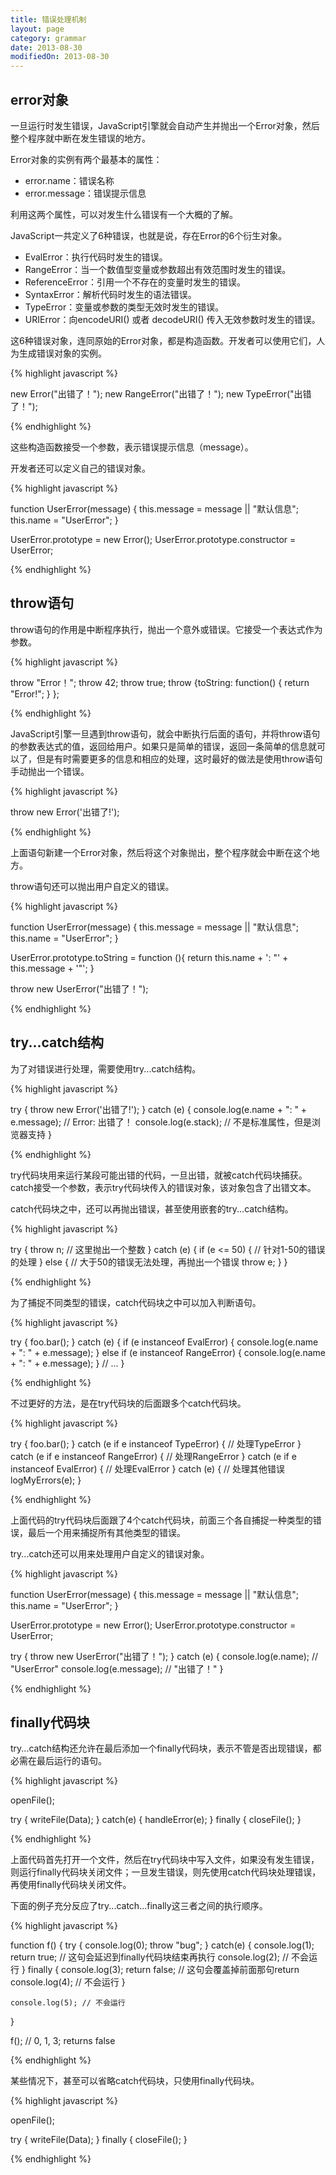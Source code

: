 ```yaml
---
title: 错误处理机制
layout: page
category: grammar
date: 2013-08-30
modifiedOn: 2013-08-30
---
```


## error对象

一旦运行时发生错误，JavaScript引擎就会自动产生并抛出一个Error对象，然后整个程序就中断在发生错误的地方。

Error对象的实例有两个最基本的属性：

- error.name：错误名称
- error.message：错误提示信息

利用这两个属性，可以对发生什么错误有一个大概的了解。

JavaScript一共定义了6种错误，也就是说，存在Error的6个衍生对象。

- EvalError：执行代码时发生的错误。
- RangeError：当一个数值型变量或参数超出有效范围时发生的错误。
- ReferenceError：引用一个不存在的变量时发生的错误。
- SyntaxError：解析代码时发生的语法错误。
- TypeError：变量或参数的类型无效时发生的错误。
- URIError：向encodeURI() 或者 decodeURI() 传入无效参数时发生的错误。

这6种错误对象，连同原始的Error对象，都是构造函数。开发者可以使用它们，人为生成错误对象的实例。

{% highlight javascript %}

new Error("出错了！");
new RangeError("出错了！");
new TypeError("出错了！");

{% endhighlight %}

这些构造函数接受一个参数，表示错误提示信息（message）。

开发者还可以定义自己的错误对象。

{% highlight javascript %}

function UserError(message) {
   this.message = message || "默认信息";
   this.name = "UserError";
}

UserError.prototype = new Error();
UserError.prototype.constructor = UserError;

{% endhighlight %}

## throw语句

throw语句的作用是中断程序执行，抛出一个意外或错误。它接受一个表达式作为参数。

{% highlight javascript %}

throw "Error！"; 
throw 42;
throw true;
throw {toString: function() { return "Error!"; } };

{% endhighlight %}

JavaScript引擎一旦遇到throw语句，就会中断执行后面的语句，并将throw语句的参数表达式的值，返回给用户。如果只是简单的错误，返回一条简单的信息就可以了，但是有时需要更多的信息和相应的处理，这时最好的做法是使用throw语句手动抛出一个错误。

{% highlight javascript %}

throw new Error('出错了!');

{% endhighlight %}

上面语句新建一个Error对象，然后将这个对象抛出，整个程序就会中断在这个地方。

throw语句还可以抛出用户自定义的错误。

{% highlight javascript %}

function UserError(message) {
   this.message = message || "默认信息";
   this.name = "UserError";
}

UserError.prototype.toString = function (){
  return this.name + ': "' + this.message + '"';
}

throw new UserError("出错了！");

{% endhighlight %}

## try...catch结构

为了对错误进行处理，需要使用try...catch结构。

{% highlight javascript %}

try {
    throw new Error('出错了!');
} catch (e) {
    console.log(e.name + ": " + e.message);  // Error: 出错了！
    console.log(e.stack);  // 不是标准属性，但是浏览器支持
}

{% endhighlight %}

try代码块用来运行某段可能出错的代码，一旦出错，就被catch代码块捕获。catch接受一个参数，表示try代码块传入的错误对象，该对象包含了出错文本。

catch代码块之中，还可以再抛出错误，甚至使用嵌套的try...catch结构。

{% highlight javascript %}

try {
   throw n; // 这里抛出一个整数
} catch (e) {
   if (e <= 50) {
      // 针对1-50的错误的处理
   } else {
      // 大于50的错误无法处理，再抛出一个错误
      throw e;
   }
}

{% endhighlight %}

为了捕捉不同类型的错误，catch代码块之中可以加入判断语句。

{% highlight javascript %}

try {
  foo.bar();
} catch (e) {
  if (e instanceof EvalError) {
    console.log(e.name + ": " + e.message);
  } else if (e instanceof RangeError) {
    console.log(e.name + ": " + e.message);
  }
  // ... 
}

{% endhighlight %}

不过更好的方法，是在try代码块的后面跟多个catch代码块。

{% highlight javascript %}

try {
   foo.bar();
} catch (e if e instanceof TypeError) {
   // 处理TypeError
} catch (e if e instanceof RangeError) {
   // 处理RangeError
} catch (e if e instanceof EvalError) {
   // 处理EvalError
} catch (e) {
   // 处理其他错误
   logMyErrors(e); 
}

{% endhighlight %}

上面代码的try代码块后面跟了4个catch代码块，前面三个各自捕捉一种类型的错误，最后一个用来捕捉所有其他类型的错误。

try...catch还可以用来处理用户自定义的错误对象。

{% highlight javascript %}

function UserError(message) {
   this.message = message || "默认信息";
   this.name = "UserError";
}

UserError.prototype = new Error();
UserError.prototype.constructor = UserError;

try {
  throw new UserError("出错了！");
} catch (e) {
  console.log(e.name);     // "UserError"
  console.log(e.message);  // "出错了！"
}

{% endhighlight %}

## finally代码块

try...catch结构还允许在最后添加一个finally代码块，表示不管是否出现错误，都必需在最后运行的语句。

{% highlight javascript %}

openFile();

try {
   writeFile(Data);
} catch(e) {
    handleError(e);
} finally {
   closeFile();
}

{% endhighlight %}

上面代码首先打开一个文件，然后在try代码块中写入文件，如果没有发生错误，则运行finally代码块关闭文件；一旦发生错误，则先使用catch代码块处理错误，再使用finally代码块关闭文件。

下面的例子充分反应了try...catch...finally这三者之间的执行顺序。

{% highlight javascript %}

function f() {
    try {
        console.log(0);
        throw "bug";
    } catch(e) {
        console.log(1);
        return true; // 这句会延迟到finally代码块结束再执行
        console.log(2); // 不会运行
    } finally {
        console.log(3);
        return false; // 这句会覆盖掉前面那句return
        console.log(4); // 不会运行
    }
    
    console.log(5); // 不会运行
}

f(); // 0, 1, 3; returns false

{% endhighlight %}

某些情况下，甚至可以省略catch代码块，只使用finally代码块。

{% highlight javascript %}

openFile();

try {
   writeFile(Data);
} finally {
   closeFile();
}

{% endhighlight %}
